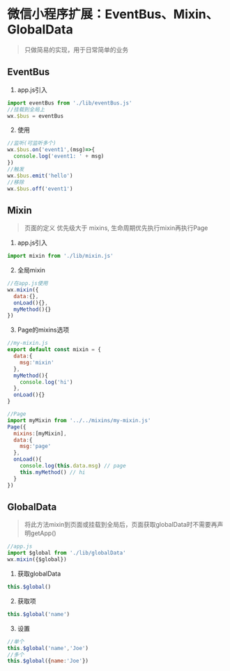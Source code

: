 # 微信小程序扩展：EventBus、Mixin、GlobalData
> 只做简易的实现，用于日常简单的业务

## EventBus
1. app.js引入
```javascript
import eventBus from './lib/eventBus.js'
//挂载到全局上
wx.$bus = eventBus
```
2. 使用
```javascript
//监听(可监听多个)
wx.$bus.on('event1',(msg)=>{
  console.log('event1: ' + msg)
})
//触发
wx.$bus.emit('hello')
//移除
wx.$bus.off('event1')
```

## Mixin
> 页面的定义 优先级大于 mixins, 生命周期优先执行mixin再执行Page
1. app.js引入
```javascript
import mixin from './lib/mixin.js'
```
2. 全局mixin
```javascript
//在app.js使用
wx.mixin({
  data:{},
  onLoad(){},
  myMethod(){}
})
```

3. Page的mixins选项
```javascript
//my-mixin.js
export default const mixin = {
  data:{
    msg:'mixin'
  },
  myMethod(){
    console.log('hi')
  },
  onLoad(){}
}
```
```javascript
//Page
import myMixin from '../../mixins/my-mixin.js'
Page({
  mixins:[myMixin],
  data:{
    msg:'page'
  },
  onLoad(){
    console.log(this.data.msg) // page
    this.myMethod() // hi
  }
})
```
## GlobalData
> 将此方法mixin到页面或挂载到全局后，页面获取globalData时不需要再声明getApp()
```javascript
//app.js
import $global from './lib/globalData'
wx.mixin({$global})
```
1. 获取globalData
```javascript
this.$global()
```
2. 获取项
```javascript
this.$global('name')
```
3. 设置
```javascript
//单个
this.$global('name','Joe')
//多个
this.$global({name:'Joe'})
```